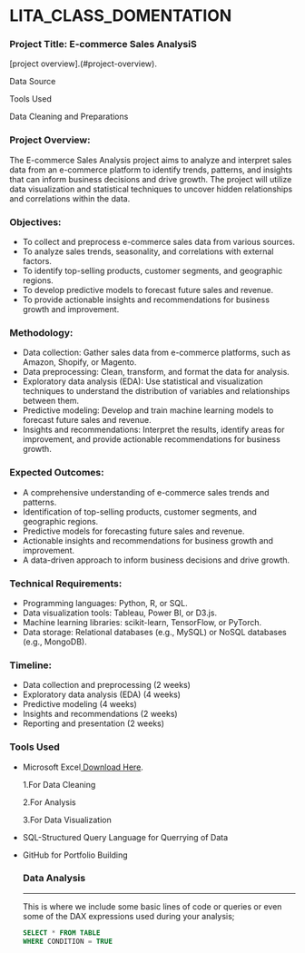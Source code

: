  # LITA_CLASS_DOMENTATION

 ### Project Title: E-commerce Sales AnalysiS
 
 [project overview].(#project-overview).
 
 Data Source
 
 Tools Used
 
 Data Cleaning and Preparations
 
### Project Overview:
The E-commerce Sales Analysis project aims to analyze and interpret sales data from an e-commerce platform to identify trends, patterns, and insights that can inform business decisions and drive growth. The project will utilize data visualization and statistical techniques to uncover hidden relationships and correlations within the data.

### Objectives:

* To collect and preprocess e-commerce sales data from various sources.
* To analyze sales trends, seasonality, and correlations with external factors.
* To identify top-selling products, customer segments, and geographic regions.
* To develop predictive models to forecast future sales and revenue.
* To provide actionable insights and recommendations for business growth and improvement.

### Methodology:

* Data collection: Gather sales data from e-commerce platforms, such as Amazon, Shopify, or Magento.
* Data preprocessing: Clean, transform, and format the data for analysis.
* Exploratory data analysis (EDA): Use statistical and visualization techniques to understand the distribution of variables and relationships between them.
* Predictive modeling: Develop and train machine learning models to forecast future sales and revenue.
* Insights and recommendations: Interpret the results, identify areas for improvement, and provide actionable recommendations for business growth.

### Expected Outcomes:

* A comprehensive understanding of e-commerce sales trends and patterns.
* Identification of top-selling products, customer segments, and geographic regions.
* Predictive models for forecasting future sales and revenue.
* Actionable insights and recommendations for business growth and improvement.
* A data-driven approach to inform business decisions and drive growth.

### Technical Requirements:

* Programming languages: Python, R, or SQL.
* Data visualization tools: Tableau, Power BI, or D3.js.
* Machine learning libraries: scikit-learn, TensorFlow, or PyTorch.
* Data storage: Relational databases (e.g., MySQL) or NoSQL databases (e.g., MongoDB).

### Timeline:

* Data collection and preprocessing (2 weeks)
* Exploratory data analysis (EDA) (4 weeks)
* Predictive modeling (4 weeks)
* Insights and recommendations (2 weeks)
* Reporting and presentation (2 weeks)

### Tools Used

* Microsoft Excel[ Download Here](https://www.microsoft.com).
  
   1.For Data Cleaning
  
   2.For Analysis
  
   3.For Data Visualization

* SQL-Structured Query Language for Querrying of Data

* GitHub for Portfolio Building

    ### Data Analysis
  ----
  This is where we include some basic lines of code or queries or even some of the DAX expressions used during your analysis;

  ```SQL
  SELECT * FROM TABLE
  WHERE CONDITION = TRUE
  ```
